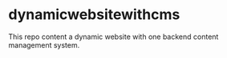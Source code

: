 # dynamicwebsitewithcms
This repo content a dynamic website with one backend content management system.
